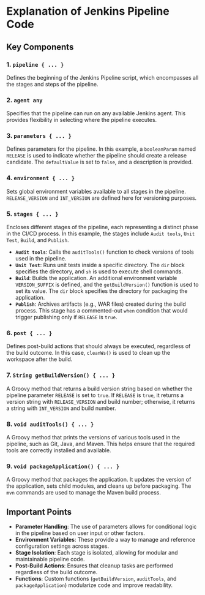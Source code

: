 # Explanation of Jenkins Pipeline Code

## Key Components

### 1. `pipeline { ... }`
Defines the beginning of the Jenkins Pipeline script, which encompasses all the stages and steps of the pipeline.

### 2. `agent any`
Specifies that the pipeline can run on any available Jenkins agent. This provides flexibility in selecting where the pipeline executes.

### 3. `parameters { ... }`
Defines parameters for the pipeline. In this example, a `booleanParam` named `RELEASE` is used to indicate whether the pipeline should create a release candidate. The `defaultValue` is set to `false`, and a description is provided.

### 4. `environment { ... }`
Sets global environment variables available to all stages in the pipeline. `RELEASE_VERSION` and `INT_VERSION` are defined here for versioning purposes.

### 5. `stages { ... }`
Encloses different stages of the pipeline, each representing a distinct phase in the CI/CD process. In this example, the stages include `Audit tools`, `Unit Test`, `Build`, and `Publish`.

   - **`Audit tools`**: Calls the `auditTools()` function to check versions of tools used in the pipeline.
   - **`Unit Test`**: Runs unit tests inside a specific directory. The `dir` block specifies the directory, and `sh` is used to execute shell commands.
   - **`Build`**: Builds the application. An additional environment variable `VERSION_SUFFIX` is defined, and the `getBuildVersion()` function is used to set its value. The `dir` block specifies the directory for packaging the application.
   - **`Publish`**: Archives artifacts (e.g., WAR files) created during the build process. This stage has a commented-out `when` condition that would trigger publishing only if `RELEASE` is `true`.

### 6. `post { ... }`
Defines post-build actions that should always be executed, regardless of the build outcome. In this case, `cleanWs()` is used to clean up the workspace after the build.

### 7. `String getBuildVersion() { ... }`
A Groovy method that returns a build version string based on whether the pipeline parameter `RELEASE` is set to `true`. If `RELEASE` is `true`, it returns a version string with `RELEASE_VERSION` and build number; otherwise, it returns a string with `INT_VERSION` and build number.

### 8. `void auditTools() { ... }`
A Groovy method that prints the versions of various tools used in the pipeline, such as Git, Java, and Maven. This helps ensure that the required tools are correctly installed and available.

### 9. `void packageApplication() { ... }`
A Groovy method that packages the application. It updates the version of the application, sets child modules, and cleans up before packaging. The `mvn` commands are used to manage the Maven build process.

## Important Points

- **Parameter Handling**: The use of parameters allows for conditional logic in the pipeline based on user input or other factors.
- **Environment Variables**: These provide a way to manage and reference configuration settings across stages.
- **Stage Isolation**: Each stage is isolated, allowing for modular and maintainable pipeline code.
- **Post-Build Actions**: Ensures that cleanup tasks are performed regardless of the build outcome.
- **Functions**: Custom functions (`getBuildVersion`, `auditTools`, and `packageApplication`) modularize code and improve readability.

